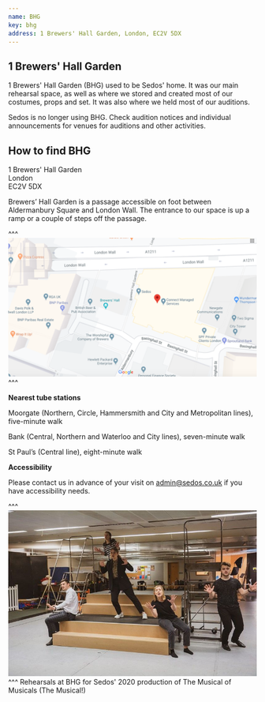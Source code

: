 ```yaml
---
name: BHG
key: bhg
address: 1 Brewers' Hall Garden, London, EC2V 5DX
---
```

## 1 Brewers' Hall Garden

1 Brewers' Hall Garden (BHG) used to be Sedos' home. It was our main rehearsal space, as well as where we stored and created most of our costumes, props and set. It was also where we held most of our auditions.

Sedos is no longer using BHG. Check audition notices and individual announcements for venues for auditions and other activities.

## How to find BHG

1 Brewers' Hall Garden\
London\
EC2V 5DX

Brewers’ Hall Garden is a passage accessible on foot between Aldermanbury Square and London Wall. The entrance to our space is up a ramp or a couple of steps off the passage.

^^^
![](/assets/screen-shot-2020-03-04-at-19.11.39.png)
^^^

**Nearest tube stations**

Moorgate (Northern, Circle, Hammersmith and City and Metropolitan lines), five-minute walk

Bank (Central, Northern and Waterloo and City lines), seven-minute walk

St Paul’s (Central line), eight-minute walk

**Accessibility**

Please contact us in advance of your visit on admin@sedos.co.uk if you have accessibility needs.

^^^
![](/assets/49552680861_f38ababc87_c.jpg)
^^^ Rehearsals at BHG for Sedos' 2020 production of The Musical of Musicals (The Musical!)
